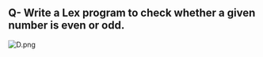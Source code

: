 ## Q- Write a Lex program to check whether a given number is even or odd.

![D.png](https://github.com/Tan12d/Oracle-Database-Problems/assets/100254217/a5e0284c-a0d2-4e1c-a9e3-dce24079d122)
